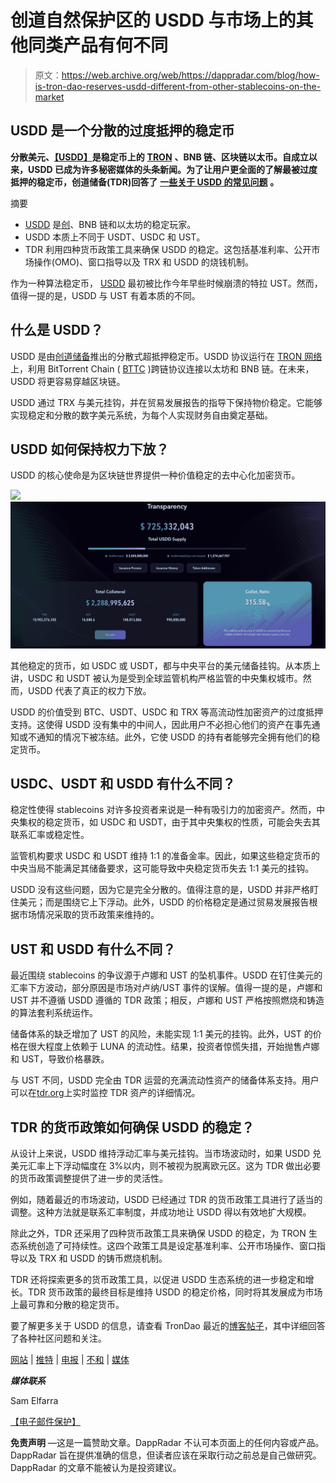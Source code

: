 # 创道自然保护区的 USDD 与市场上的其他同类产品有何不同

> 原文：<https://web.archive.org/web/https://dappradar.com/blog/how-is-tron-dao-reserves-usdd-different-from-other-stablecoins-on-the-market>

## USDD 是一个分散的过度抵押的稳定币

**分散美元、**[**【USDD】**](https://web.archive.org/web/20220824021019/https://usdd.io/#/)**是稳定币上的** [**TRON**](https://web.archive.org/web/20220824021019/https://tron.network/) **、BNB 链、区块链以太币。自成立以来，USDD 已成为许多秘密媒体的头条新闻。为了让用户更全面的了解最被过度抵押的稳定币，创道储备(TDR)回答了** [**一些关于 USDD 的常见问题**](https://web.archive.org/web/20220824021019/https://trondao.org/blog/2022/07/19/your-questions-about-usdd-answered/) **。**

摘要

*   [USDD](https://web.archive.org/web/20220824021019/https://usdd.io/#/) 是[创](https://web.archive.org/web/20220824021019/https://tron.network/)、BNB 链和以太坊的稳定玩家。
*   USDD 本质上不同于 USDT、USDC 和 UST。
*   TDR 利用四种货币政策工具来确保 USDD 的稳定。这包括基准利率、公开市场操作(OMO)、窗口指导以及 TRX 和 USDD 的烧钱机制。

作为一种算法稳定币， [USDD](https://web.archive.org/web/20220824021019/https://usdd.io/#/) 最初被比作今年早些时候崩溃的特拉 UST。然而，值得一提的是，USDD 与 UST 有着本质的不同。

## 什么是 USDD？

USDD 是由[创道储备](https://web.archive.org/web/20220824021019/https://tdr.org/#/)推出的分散式超抵押稳定币。USDD 协议运行在 [TRON 网络](https://web.archive.org/web/20220824021019/https://tron.network/)上，利用 BitTorrent Chain ( [BTTC](https://web.archive.org/web/20220824021019/https://bttc.bittorrent.com/) )跨链协议连接以太坊和 BNB 链。在未来，USDD 将更容易穿越区块链。

USDD 通过 TRX 与美元挂钩，并在贸易发展报告的指导下保持物价稳定。它能够实现稳定和分散的数字美元系统，为每个人实现财务自由奠定基础。

## USDD 如何保持权力下放？

USDD 的核心使命是为区块链世界提供一种价值稳定的去中心化加密货币。

![](img/e5e165a9b6f4bb9a5cafa77836fa3506.png)![over-collateralized stablecoin](img/55ad3f652157d36078ec0d9427de978a.png)

其他稳定的货币，如 USDC 或 USDT，都与中央平台的美元储备挂钩。从本质上讲，USDC 和 USDT 被认为是受到全球监管机构严格监管的中央集权城市。然而，USDD 代表了真正的权力下放。

USDD 的价值受到 BTC、USDT、USDC 和 TRX 等高流动性加密资产的过度抵押支持。这使得 USDD 没有集中的中间人，因此用户不必担心他们的资产在事先通知或不通知的情况下被冻结。此外，它使 USDD 的持有者能够完全拥有他们的稳定货币。

## USDC、USDT 和 USDD 有什么不同？

稳定性使得 stablecoins 对许多投资者来说是一种有吸引力的加密资产。然而，中央集权的稳定货币，如 USDC 和 USDT，由于其中央集权的性质，可能会失去其联系汇率或稳定性。

监管机构要求 USDC 和 USDT 维持 1:1 的准备金率。因此，如果这些稳定货币的中央当局不能满足其储备要求，这可能导致中央稳定货币失去 1:1 美元的挂钩。

USDD 没有这些问题，因为它是完全分散的。值得注意的是，USDD 并非严格盯住美元；而是围绕它上下浮动。此外，USDD 的价格稳定是通过贸易发展报告根据市场情况采取的货币政策来维持的。

## UST 和 USDD 有什么不同？

最近围绕 stablecoins 的争议源于卢娜和 UST 的坠机事件。USDD 在钉住美元的汇率下方波动，部分原因是市场对卢纳/UST 事件的误解。值得一提的是，卢娜和 UST 并不遵循 USDD 遵循的 TDR 政策；相反，卢娜和 UST 严格按照燃烧和铸造的算法套利系统运作。

储备体系的缺乏增加了 UST 的风险，未能实现 1:1 美元的挂钩。此外，UST 的价格在很大程度上依赖于 LUNA 的流动性。结果，投资者惊慌失措，开始抛售卢娜和 UST，导致价格暴跌。

与 UST 不同，USDD 完全由 TDR 运营的充满流动性资产的储备体系支持。用户可以在[tdr.org](https://web.archive.org/web/20220824021019/https://tdr.org/#/)上实时监控 TDR 资产的详细情况。

## TDR 的货币政策如何确保 USDD 的稳定？

从设计上来说，USDD 维持浮动汇率与美元挂钩。当市场波动时，如果 USDD 兑美元汇率上下浮动幅度在 3%以内，则不被视为脱离欧元区。这为 TDR 做出必要的货币政策调整提供了进一步的灵活性。

例如，随着最近的市场波动，USDD 已经通过 TDR 的货币政策工具进行了适当的调整。这种方法就是联系汇率制度，并成功地让 USDD 得以有效地扩大规模。

除此之外，TDR 还采用了四种货币政策工具来确保 USDD 的稳定，为 TRON 生态系统创造了可持续性。这四个政策工具是设定基准利率、公开市场操作、窗口指导以及 TRX 和 USDD 的铸币燃烧机制。

TDR 还将探索更多的货币政策工具，以促进 USDD 生态系统的进一步稳定和增长。TDR 货币政策的最终目标是维持 USDD 的稳定价格，同时将其发展成为市场上最可靠和分散的稳定货币。

要了解更多关于 USDD 的信息，请查看 TronDao 最近的[博客帖子](https://web.archive.org/web/20220824021019/https://trondao.org/blog/2022/07/19/your-questions-about-usdd-answered/)，其中详细回答了各种社区问题和关注。

[网站](https://web.archive.org/web/20220824021019/https://usdd.io/) | [推特](https://web.archive.org/web/20220824021019/https://twitter.com/usddio) | [电报](https://web.archive.org/web/20220824021019/https://t.me/usddio) | [不和](https://web.archive.org/web/20220824021019/https://discord.com/invite/usdd) | [媒体](https://web.archive.org/web/20220824021019/https://medium.com/@usddio)

***媒体联系***

Sam Elfarra

[【电子邮件保护】](/web/20220824021019/https://dappradar.com/cdn-cgi/l/email-protection)

**免责声明** —这是一篇赞助文章。DappRadar 不认可本页面上的任何内容或产品。DappRadar 旨在提供准确的信息，但读者应该在采取行动之前总是自己做研究。DappRadar 的文章不能被认为是投资建议。